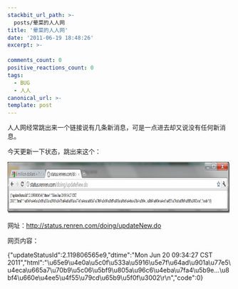 ```yaml
---
stackbit_url_path: >-
  posts/晕菜的人人网
title: '晕菜的人人网'
date: '2011-06-19 18:48:26'
excerpt: >-
  
comments_count: 0
positive_reactions_count: 0
tags: 
  - BUG
  - 人人
canonical_url: >-
template: post
---
```

<p>人人网经常跳出来一个链接说有几条新消息，可是一点进去却又说没有任何新消息。</p>  <p>今天更新一下状态，跳出来这个：</p>  <div style="width: 99%; overflow: auto"><a href="https://raw.githubusercontent.com/Jeff-Tian/blogengine.net/master/Source/BlogEngine/BlogEngine.NET/App_Data/files/image_15.png"><img style="background-image: none; border-right-width: 0px; padding-left: 0px; padding-right: 0px; display: inline; border-top-width: 0px; border-bottom-width: 0px; border-left-width: 0px; padding-top: 0px" title="image" border="0" alt="image" src="https://raw.githubusercontent.com/Jeff-Tian/blogengine.net/master/Source/BlogEngine/BlogEngine.NET/App_Data/files/image_thumb_15.png" width="953" height="115" /></a></div>  <p>网址：<a href="http://status.renren.com/doing/updateNew.do">http://status.renren.com/doing/updateNew.do</a></p>  <p>网页内容：</p>  <p>{&quot;updateStatusId&quot;:2.119806565e9,&quot;dtime&quot;:&quot;Mon Jun 20 09:34:27 CST 2011&quot;,&quot;html&quot;:&quot;\u65e9\u4e0a\u5c0f\u533a\u5916\u5e7f\u64ad\u901a\u77e5\u4eca\u665a7\u70b9\u5c06\u5bf9\u805a\u96c6\u4eba\u7fa4\u5b9e...\u8bf4\u660e\u4ee5\u4f55\u79cd\u65b9\u5f0f\u3002\r\n&quot;,&quot;code&quot;:0}</p>